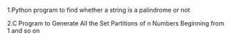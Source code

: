 1.Python program to find whether a string is a palindrome or not

2.C Program to Generate All the Set Partitions of n Numbers Beginning from 1 and so on
